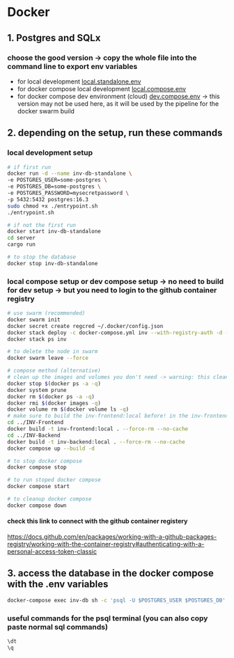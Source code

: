# Docker

## 1. Postgres and SQLx

### choose the good version -> copy the whole file into the command line to export env variables

- for local development [local.standalone.env](./local.standalone.env)
- for docker compose local development [local.compose.env](./local.compose.env)
- for docker compose dev environment (cloud) [dev.compose.env](./dev.compose.env) -> this version may not be used here, as it will be used by the pipeline for the docker swarm build

## 2. depending on the setup, run these commands

### local development setup

```bash
# if first run
docker run -d --name inv-db-standalone \
-e POSTGRES_USER=some-postgres \
-e POSTGRES_DB=some-postgres \
-e POSTGRES_PASSWORD=mysecretpassword \
-p 5432:5432 postgres:16.3
sudo chmod +x ./entrypoint.sh
./entrypoint.sh
```

```bash
# if not the first run
docker start inv-db-standalone
cd server
cargo run
```

```bash
# to stop the database
docker stop inv-db-standalone
```

### local compose setup or dev compose setup -> no need to build for dev setup -> but you need to login to the github container registry

```bash
# use swarm (recommended)
docker swarm init
docker secret create regcred ~/.docker/config.json
docker stack deploy -c docker-compose.yml inv --with-registry-auth -d --prune
docker stack ps inv
```

```bash
# to delete the node in swarm
docker swarm leave --force
```

```bash
# compose method (alternative)
# clean up the images and volumes you don't need -> warning: this cleans ALL, clean what you need
docker stop $(docker ps -a -q)
docker system prune
docker rm $(docker ps -a -q)
docker rmi $(docker images -q)
docker volume rm $(docker volume ls -q)
# make sure to build the inv-frontend:local before! in the inv-frontend directory -> assuming that INV-Frontend is in ../INV-Frontend. to be extra careful, we remove cache from the build to avoid problems, simple! change the options as you need
cd ../INV-Frontend
docker build -t inv-frontend:local . --force-rm --no-cache
cd ../INV-Backend
docker build -t inv-backend:local . --force-rm --no-cache
docker compose up --build -d
```

```bash
# to stop docker compose
docker compose stop
```

```bash
# to run stoped docker compose
docker compose start
```

```bash
# to cleanup docker compose
docker compose down
```

#### check this link to connect with the github container registery

https://docs.github.com/en/packages/working-with-a-github-packages-registry/working-with-the-container-registry#authenticating-with-a-personal-access-token-classic

## 3. access the database in the docker compose with the .env variables

```bash
docker-compose exec inv-db sh -c 'psql -U $POSTGRES_USER $POSTGRES_DB'
```

### useful commands for the psql terminal (you can also copy paste normal sql commands)

```bash
\dt
\q
```
